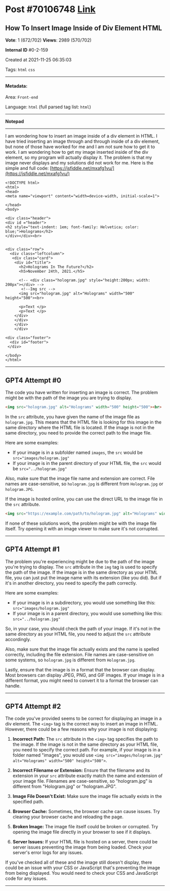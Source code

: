 
# Post \#70106748 [Link](https://stackoverflow.com/questions/70106748/)

## How To Insert Image Inside of Div Element HTML

**Vote**: 1 (672/702) **Views**: 2989 (570/702) 

**Internal ID** \#0-2-159

Created at 2021-11-25 06:35:03

Tags: `html` `css`

----------

#### Metadata:

Area: `Front-end`

Language: `html` (full parsed tag list: `html`)

----------

**Notepad**


----------

I am wondering how to insert an image inside of a div element in HTML. I have tried inserting an image through  and through  inside of a div element, but none of those have worked for me and I am not sure how to get it to work. I am wondering how to get my image inserted inside of the div element, so my program will actually display it. The problem is that my image never displays and my solutions did not work for me. Here is the simple and full code: [https://jsfiddle.net/mxafg1vu/](https://jsfiddle.net/mxafg1vu/)
```
<!DOCTYPE html>
<html>
<head>
<meta name="viewport" content="width=device-width, initial-scale=1">

</head>
<body>

<div class="header">
<div id ="header">
<h2 style="text-indent: 1em; font-family: Helvetica; color: blue;">Holograms</h2>
</div></div><br>


<div class="row">
  <div class="leftcolumn">
   <div class="card">
    <div id="title">
      <h2>Holograms In The Future?</h2>
      <h5>November 24th, 2021.</h5>

      <!-- <div class="hologram.jpg" style="height:200px; width: 200px"></div> -->
       <!--Img src -->
      <img src="hologram.jpg" alt="Holograms" width="500" height="500"><br>

      <p>Text </p>
      <p>Text </p>
    </div>
    </div> 
    </div>
    </div>

<div class="footer">
  <div id="footer">
 </div>

</body>
</html>
```



----------
        
## GPT4 Attempt \#0

The code you have written for inserting an image is correct. The problem might be with the path of the image you are trying to display. 

```html
<img src="hologram.jpg" alt="Holograms" width="500" height="500"><br>
```
In the `src` attribute, you have given the name of the image file as `hologram.jpg`. This means that the HTML file is looking for this image in the same directory where the HTML file is located. If the image is not in the same directory, you need to provide the correct path to the image file.

Here are some examples:

- If your image is in a subfolder named `images`, the `src` would be `src="images/hologram.jpg"`
- If your image is in the parent directory of your HTML file, the `src` would be `src="../hologram.jpg"`

Also, make sure that the image file name and extension are correct. File names are case-sensitive, so `hologram.jpg` is different from `Hologram.jpg` or `hologram.JPG`.

If the image is hosted online, you can use the direct URL to the image file in the `src` attribute.

```html
<img src="https://example.com/path/to/hologram.jpg" alt="Holograms" width="500" height="500"><br>
```

If none of these solutions work, the problem might be with the image file itself. Try opening it with an image viewer to make sure it's not corrupted.

--------

## GPT4 Attempt \#1

The problem you're experiencing might be due to the path of the image you're trying to display. The `src` attribute in the `img` tag is used to specify the path of the image. If the image is in the same directory as your HTML file, you can just put the image name with its extension (like you did). But if it's in another directory, you need to specify the path correctly.

Here are some examples:

- If your image is in a subdirectory, you would use something like this: `src="images/hologram.jpg"`
- If your image is in a parent directory, you would use something like this: `src="../hologram.jpg"`

So, in your case, you should check the path of your image. If it's not in the same directory as your HTML file, you need to adjust the `src` attribute accordingly.

Also, make sure that the image file actually exists and the name is spelled correctly, including the file extension. File names are case-sensitive on some systems, so `hologram.jpg` is different from `Hologram.jpg`.

Lastly, ensure that the image is in a format that the browser can display. Most browsers can display JPEG, PNG, and GIF images. If your image is in a different format, you might need to convert it to a format the browser can handle.

--------

## GPT4 Attempt \#2

The code you've provided seems to be correct for displaying an image in a div element. The `<img>` tag is the correct way to insert an image in HTML. However, there could be a few reasons why your image is not displaying:

1. **Incorrect Path:** The `src` attribute in the `<img>` tag specifies the path to the image. If the image is not in the same directory as your HTML file, you need to specify the correct path. For example, if your image is in a folder named "images", you would use `<img src="images/hologram.jpg" alt="Holograms" width="500" height="500">`.

2. **Incorrect Filename or Extension:** Ensure that the filename and its extension in your `src` attribute exactly match the name and extension of your image file. Filenames are case-sensitive, so "hologram.jpg" is different from "Hologram.jpg" or "hologram.JPG".

3. **Image File Doesn't Exist:** Make sure the image file actually exists in the specified path.

4. **Browser Cache:** Sometimes, the browser cache can cause issues. Try clearing your browser cache and reloading the page.

5. **Broken Image:** The image file itself could be broken or corrupted. Try opening the image file directly in your browser to see if it displays.

6. **Server Issues:** If your HTML file is hosted on a server, there could be server issues preventing the image from being loaded. Check your server's error logs for any issues.

If you've checked all of these and the image still doesn't display, there could be an issue with your CSS or JavaScript that's preventing the image from being displayed. You would need to check your CSS and JavaScript code for any issues.

--------
